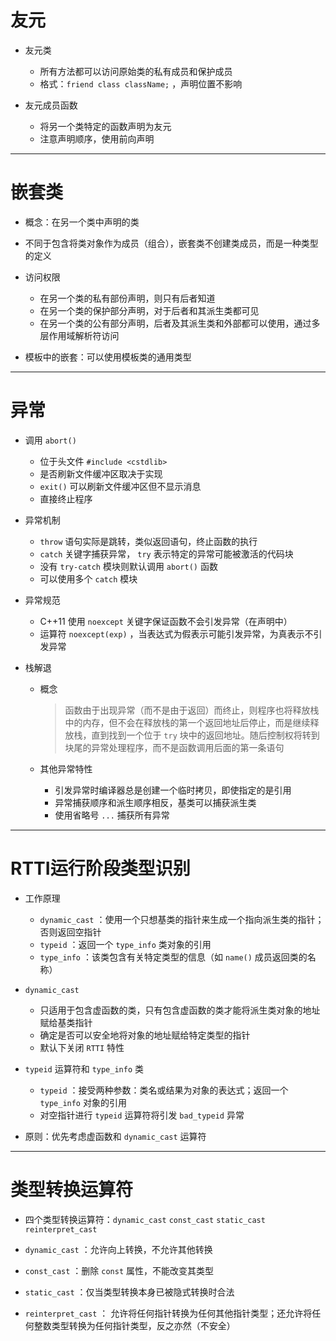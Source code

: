 # **友元**

- 友元类

  - 所有方法都可以访问原始类的私有成员和保护成员
  - 格式：`friend class className;` ，声明位置不影响

- 友元成员函数

  - 将另一个类特定的函数声明为友元
  - 注意声明顺序，使用前向声明

---

# **嵌套类**

- 概念：在另一个类中声明的类

- 不同于包含将类对象作为成员（组合），嵌套类不创建类成员，而是一种类型的定义

- 访问权限

  - 在另一个类的私有部份声明，则只有后者知道
  - 在另一个类的保护部分声明，对于后者和其派生类都可见
  - 在另一个类的公有部分声明，后者及其派生类和外部都可以使用，通过多层作用域解析符访问

- 模板中的嵌套：可以使用模板类的通用类型

---

# **异常**

- 调用 `abort()`

  - 位于头文件 `#include <cstdlib>` 
  - 是否刷新文件缓冲区取决于实现
  - `exit()` 可以刷新文件缓冲区但不显示消息
  - 直接终止程序

- 异常机制

  - `throw` 语句实际是跳转，类似返回语句，终止函数的执行
  - `catch` 关键字捕获异常， `try` 表示特定的异常可能被激活的代码块
  - 没有 `try-catch` 模块则默认调用 `abort()` 函数
  - 可以使用多个 `catch` 模块

- 异常规范

  - C++11 使用 `noexcept` 关键字保证函数不会引发异常（在声明中）
  - 运算符 `noexcept(exp)` ，当表达式为假表示可能引发异常，为真表示不引发异常

- 栈解退

  - 概念

     > 函数由于出现异常（而不是由于返回）而终止，则程序也将释放栈中的内存，但不会在释放栈的第一个返回地址后停止，而是继续释放栈，直到找到一个位于 `try` 块中的返回地址。随后控制权将转到块尾的异常处理程序，而不是函数调用后面的第一条语句

  - 其他异常特性

    - 引发异常时编译器总是创建一个临时拷贝，即使指定的是引用
    - 异常捕获顺序和派生顺序相反，基类可以捕获派生类
    - 使用省略号 `...` 捕获所有异常

---

# **RTTI运行阶段类型识别**

- 工作原理

  - `dynamic_cast` ：使用一个只想基类的指针来生成一个指向派生类的指针；否则返回空指针
  - `typeid` ：返回一个 `type_info` 类对象的引用
  - `type_info` ：该类包含有关特定类型的信息（如 `name()` 成员返回类的名称）

- `dynamic_cast`

  - 只适用于包含虚函数的类，只有包含虚函数的类才能将派生类对象的地址赋给基类指针
  - 确定是否可以安全地将对象的地址赋给特定类型的指针
  - 默认下关闭 `RTTI` 特性

- `typeid` 运算符和 `type_info` 类
  - `typeid` ：接受两种参数：类名或结果为对象的表达式；返回一个 `type_info` 对象的引用
  - 对空指针进行 `typeid` 运算符将引发 `bad_typeid` 异常

- 原则：优先考虑虚函数和 `dynamic_cast` 运算符

---

# **类型转换运算符**

- 四个类型转换运算符：`dynamic_cast` `const_cast` `static_cast` `reinterpret_cast`

- `dynamic_cast` ：允许向上转换，不允许其他转换

- `const_cast` ：删除 `const` 属性，不能改变其类型

- `static_cast` ：仅当类型转换本身已被隐式转换时合法

- `reinterpret_cast` ： 允许将任何指针转换为任何其他指针类型；还允许将任何整数类型转换为任何指针类型，反之亦然（不安全）